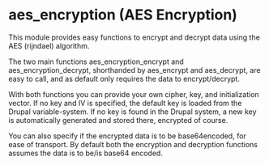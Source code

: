 # aes_encryption (AES Encryption)

This module provides easy functions to encrypt and decrypt data using the AES (rijndael) algorithm.

The two main functions aes_encryption_encrypt and aes_encryption_decrypt, shorthanded by aes_encrypt and aes_decrypt, are easy to call, and as default only requires the data to encrypt/decrypt.

With both functions you can provide your own cipher, key, and initialization vector. If no key and IV is specified, the default key is loaded from the Drupal variable-system. If no key is found in the Drupal system, a new key is automatically generated and stored there, encrypted of course.

You can also specify if the encrypted data is to be base64encoded, for ease of transport. By default both the encryption and decryption functions assumes the data is to be/is base64 encoded.
